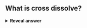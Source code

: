 ## What is cross dissolve?
<details>
<summary><b>Reveal answer</b></summary>
A morphing techinque that the colour of each pixel is interpolated over time from the first image value to the second image value.<br><br>(basically a fade)
</details>
